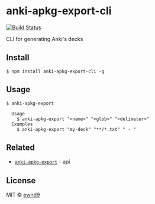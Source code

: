 # anki-apkg-export-cli

[![Build Status](https://travis-ci.org/ewnd9/anki-apkg-export-cli.svg?branch=master)](https://travis-ci.org/ewnd9/anki-apkg-export-cli)

CLI for generating Anki's decks

## Install

```
$ npm install anki-apkg-export-cli -g
```

## Usage

```
$ anki-apkg-export

  Usage
    $ anki-apkg-export "<name>" "<glob>" "<delimeter>"
  Examples
    $ anki-apkg-export "my-deck" "**/*.txt" " - "
```

## Related

- [`anki-apkg-export`](https://github.com/ewnd9/anki-apkg-export) - api

## License

MIT © [ewnd9](http://ewnd9.com)
